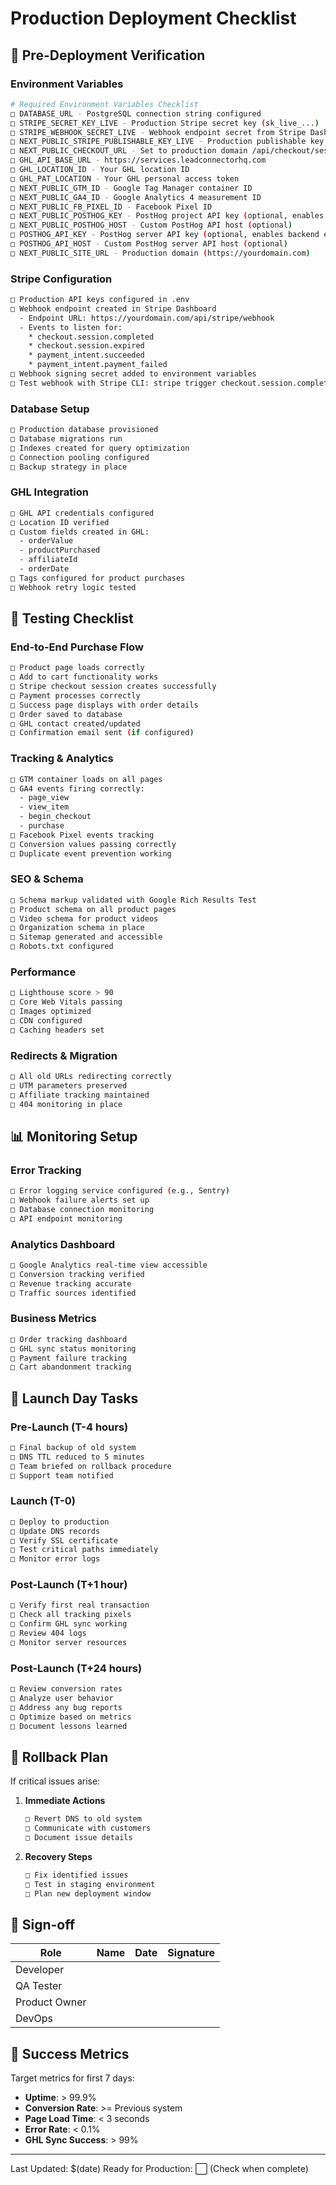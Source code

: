 # Production Deployment Checklist

## 🚀 Pre-Deployment Verification

### Environment Variables
```bash
# Required Environment Variables Checklist
□ DATABASE_URL - PostgreSQL connection string configured
□ STRIPE_SECRET_KEY_LIVE - Production Stripe secret key (sk_live_...)
□ STRIPE_WEBHOOK_SECRET_LIVE - Webhook endpoint secret from Stripe Dashboard
□ NEXT_PUBLIC_STRIPE_PUBLISHABLE_KEY_LIVE - Production publishable key (pk_live_...)
□ NEXT_PUBLIC_CHECKOUT_URL - Set to production domain /api/checkout/session
□ GHL_API_BASE_URL - https://services.leadconnectorhq.com
□ GHL_LOCATION_ID - Your GHL location ID
□ GHL_PAT_LOCATION - Your GHL personal access token
□ NEXT_PUBLIC_GTM_ID - Google Tag Manager container ID
□ NEXT_PUBLIC_GA4_ID - Google Analytics 4 measurement ID
□ NEXT_PUBLIC_FB_PIXEL_ID - Facebook Pixel ID
□ NEXT_PUBLIC_POSTHOG_KEY - PostHog project API key (optional, enables session recording)
□ NEXT_PUBLIC_POSTHOG_HOST - Custom PostHog API host (optional)
□ POSTHOG_API_KEY - PostHog server API key (optional, enables backend event capture)
□ POSTHOG_API_HOST - Custom PostHog server API host (optional)
□ NEXT_PUBLIC_SITE_URL - Production domain (https://yourdomain.com)
```

### Stripe Configuration
```bash
□ Production API keys configured in .env
□ Webhook endpoint created in Stripe Dashboard
  - Endpoint URL: https://yourdomain.com/api/stripe/webhook
  - Events to listen for:
    * checkout.session.completed
    * checkout.session.expired
    * payment_intent.succeeded
    * payment_intent.payment_failed
□ Webhook signing secret added to environment variables
□ Test webhook with Stripe CLI: stripe trigger checkout.session.completed
```

### Database Setup
```bash
□ Production database provisioned
□ Database migrations run
□ Indexes created for query optimization
□ Connection pooling configured
□ Backup strategy in place
```

### GHL Integration
```bash
□ GHL API credentials configured
□ Location ID verified
□ Custom fields created in GHL:
  - orderValue
  - productPurchased
  - affiliateId
  - orderDate
□ Tags configured for product purchases
□ Webhook retry logic tested
```

## 🧪 Testing Checklist

### End-to-End Purchase Flow
```bash
□ Product page loads correctly
□ Add to cart functionality works
□ Stripe checkout session creates successfully
□ Payment processes correctly
□ Success page displays with order details
□ Order saved to database
□ GHL contact created/updated
□ Confirmation email sent (if configured)
```

### Tracking & Analytics
```bash
□ GTM container loads on all pages
□ GA4 events firing correctly:
  - page_view
  - view_item
  - begin_checkout
  - purchase
□ Facebook Pixel events tracking
□ Conversion values passing correctly
□ Duplicate event prevention working
```

### SEO & Schema
```bash
□ Schema markup validated with Google Rich Results Test
□ Product schema on all product pages
□ Video schema for product videos
□ Organization schema in place
□ Sitemap generated and accessible
□ Robots.txt configured
```

### Performance
```bash
□ Lighthouse score > 90
□ Core Web Vitals passing
□ Images optimized
□ CDN configured
□ Caching headers set
```

### Redirects & Migration
```bash
□ All old URLs redirecting correctly
□ UTM parameters preserved
□ Affiliate tracking maintained
□ 404 monitoring in place
```

## 📊 Monitoring Setup

### Error Tracking
```bash
□ Error logging service configured (e.g., Sentry)
□ Webhook failure alerts set up
□ Database connection monitoring
□ API endpoint monitoring
```

### Analytics Dashboard
```bash
□ Google Analytics real-time view accessible
□ Conversion tracking verified
□ Revenue tracking accurate
□ Traffic sources identified
```

### Business Metrics
```bash
□ Order tracking dashboard
□ GHL sync status monitoring
□ Payment failure tracking
□ Cart abandonment tracking
```

## 🚨 Launch Day Tasks

### Pre-Launch (T-4 hours)
```bash
□ Final backup of old system
□ DNS TTL reduced to 5 minutes
□ Team briefed on rollback procedure
□ Support team notified
```

### Launch (T-0)
```bash
□ Deploy to production
□ Update DNS records
□ Verify SSL certificate
□ Test critical paths immediately
□ Monitor error logs
```

### Post-Launch (T+1 hour)
```bash
□ Verify first real transaction
□ Check all tracking pixels
□ Confirm GHL sync working
□ Review 404 logs
□ Monitor server resources
```

### Post-Launch (T+24 hours)
```bash
□ Review conversion rates
□ Analyze user behavior
□ Address any bug reports
□ Optimize based on metrics
□ Document lessons learned
```

## 🔄 Rollback Plan

If critical issues arise:

1. **Immediate Actions**
   ```bash
   □ Revert DNS to old system
   □ Communicate with customers
   □ Document issue details
   ```

2. **Recovery Steps**
   ```bash
   □ Fix identified issues
   □ Test in staging environment
   □ Plan new deployment window
   ```

## 📝 Sign-off

| Role | Name | Date | Signature |
|------|------|------|-----------|
| Developer | | | |
| QA Tester | | | |
| Product Owner | | | |
| DevOps | | | |

## 🎯 Success Metrics

Target metrics for first 7 days:

- **Uptime**: > 99.9%
- **Conversion Rate**: >= Previous system
- **Page Load Time**: < 3 seconds
- **Error Rate**: < 0.1%
- **GHL Sync Success**: > 99%

---

Last Updated: $(date)
Ready for Production: ⬜ (Check when complete)

